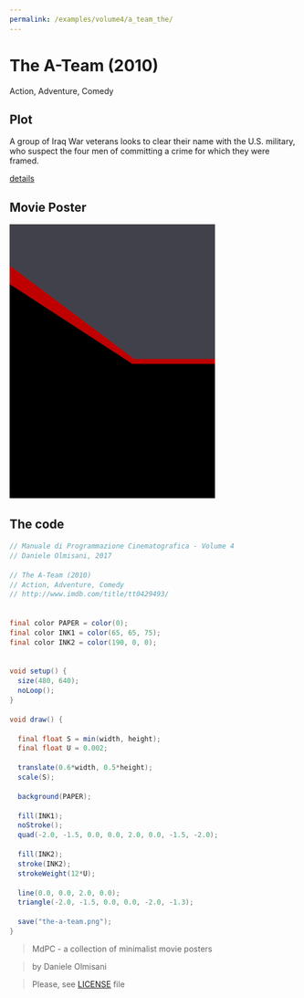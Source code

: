```yaml
---
permalink: /examples/volume4/a_team_the/
---
```

# The A-Team (2010)

Action, Adventure, Comedy

## Plot
A group of Iraq War veterans looks to clear their name with the U.S. military, who suspect the four men of committing a crime for which they were framed.

[details](https://www.imdb.com/title/tt0429493/)

## Movie Poster
<img src="the-a-team.png"  width="360px" title="The A-Team">


## The code
```java
// Manuale di Programmazione Cinematografica - Volume 4
// Daniele Olmisani, 2017

// The A-Team (2010)
// Action, Adventure, Comedy
// http://www.imdb.com/title/tt0429493/


final color PAPER = color(0);
final color INK1 = color(65, 65, 75);
final color INK2 = color(190, 0, 0);


void setup() {
  size(480, 640);
  noLoop();
}

void draw() {
  
  final float S = min(width, height);
  final float U = 0.002;

  translate(0.6*width, 0.5*height);
  scale(S);
  
  background(PAPER);
  
  fill(INK1);
  noStroke();
  quad(-2.0, -1.5, 0.0, 0.0, 2.0, 0.0, -1.5, -2.0);
  
  fill(INK2);
  stroke(INK2);
  strokeWeight(12*U);
  
  line(0.0, 0.0, 2.0, 0.0);
  triangle(-2.0, -1.5, 0.0, 0.0, -2.0, -1.3);
  
  save("the-a-team.png");
}
```

> MdPC - a collection of minimalist movie posters

> by Daniele Olmisani

> Please, see [LICENSE](../../../LICENSE) file

